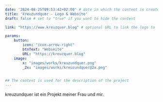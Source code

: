 ```yaml
---
date: '2024-08-25T09:53:42+02:00' # date in which the content is created - defaults to "today"
title: 'kreuzundquer - Logo & Website'
draft: false # set to "true" if you want to hide the content 

link: "https://www.kreuzquer.blog" # optional URL to link the logo to

params:
    button:
        icon: "icon-arrow-right"
        btnText: "Webseite"
        URL: "https://kreuzquer.blog"
    image:  
        x: "images/works/kreuzundquer.png"
        _2x: "images/works/kreuzundquer@2x.png"
    

## The content is used for the description of the project
---
```


kreuzundquer ist ein Projekt meiner Frau und mir.